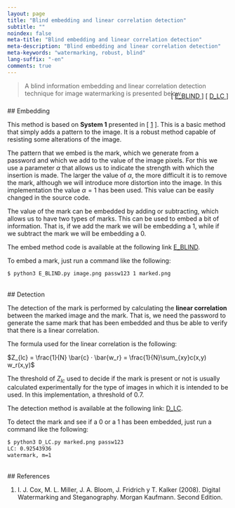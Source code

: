 ```yaml
---
layout: page
title: "Blind embedding and linear correlation detection"
subtitle: "" 
noindex: false
meta-title: "Blind embedding and linear correlation detection"
meta-description: "Blind embedding and linear correlation detection"
meta-keywords: "watermarking, robust, blind"
lang-suffix: "-en"
comments: true
---
```


> A blind information embedding and linear correlation detection technique for 
> image watermarking is presented below.
<div style='text-align:right;margin-top:-25px'> 
    [ <a href='https://github.com/daniellerch/stegolab/tree/master/watermarking/E_BLIND.py'>
        E_BLIND
      </a> ]
    [ <a href='https://github.com/daniellerch/stegolab/tree/master/watermarking/D_LC.py'>
        D_LC
      </a> ]
</div>





<br>
## Embedding

This method is based on **System 1** presented in [ [1](#references) ]. 
This is a basic method that simply adds a pattern to the image. It is a robust 
method capable of resisting some alterations of the image.

The pattern that we embed is the mark, which we generate from a password and 
which we add to the value of the image pixels. For this we use a parameter 
$\alpha$ that allows us to indicate the strength with which the insertion is 
made. The larger the value of $\alpha$, the more difficult it is to remove 
the mark, although we will introduce more distortion into the image. 
In this implementation the value $\alpha=1$ has been used. This value can be 
easily changed in the source code.

The value of the mark can be embedded by adding or subtracting, which allows 
us to have two types of marks. This can be used to embed a bit of information. 
That is, if we add the mark we will be embedding a 1, while if we subtract the 
mark we will be embedding a 0.


The embed method code is available at the following link
<a href='https://github.com/daniellerch/stegolab/tree/master/watermarking/E_BLIND.py'>E_BLIND</a>.

To embed a mark, just run a command like the following:

```bash
$ python3 E_BLIND.py image.png passw123 1 marked.png
```


<br>
## Detection

The detection of the mark is performed by calculating the **linear correlation**
between the marked image and the mark. That is, we need the password to generate 
the same mark that has been embedded and thus be able to verify that there is a 
linear correlation.

The formula used for the linear correlation is the following:


$Z_{lc} = \frac{1}{N} \bar{c} · \bar{w_r} = \frac{1}{N}\sum_{xy}c(x,y) w_r(x,y)$


The threshold of $Z_{lc}$ used to decide if the mark is present or not is 
usually calculated experimentally for the type of images in which it is 
intended to be used. In this implementation, a threshold of $0.7$.

The detection method is available at the following link: 
<a href='https://github.com/daniellerch/stegolab/tree/master/watermarking/D_LC.py'>D_LC</a>.

To detect the mark and see if a 0 or a 1 has been embedded, just run a command 
like the following:

```bash
$ python3 D_LC.py marked.png passw123
LC: 0.92543936
watermark, m=1
```

<br>
## References


1. I. J. Cox, M. L. Miller, J. A. Bloom, J. Fridrich y T. Kalker (2008). 
   Digital Watermarking and Steganography. Morgan Kaufmann. Second Edition.


